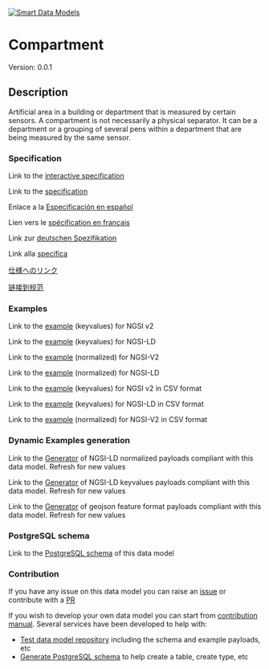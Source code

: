 [![Smart Data Models](https://smartdatamodels.org/wp-content/uploads/2022/01/SmartDataModels_logo.png "Logo")](https://smartdatamodels.org)
# Compartment
Version: 0.0.1

## Description 

Artificial area in a building or department that is measured by certain sensors. A compartment is not necessarily a physical separator. It can be a department or a grouping of several pens within a department that are being measured by the same sensor.
### Specification

Link to the [interactive specification](https://swagger.lab.fiware.org/?url=https://smart-data-models.github.io/dataModel.Agrifood/Compartment/swagger.yaml)

Link to the [specification](https://github.com/smart-data-models/dataModel.Agrifood/blob/master/Compartment/doc/spec.md)

Enlace a la [Especificación en español](https://github.com/smart-data-models/dataModel.Agrifood/blob/master/Compartment/doc/spec_ES.md)

Lien vers le [spécification en français](https://github.com/smart-data-models/dataModel.Agrifood/blob/master/Compartment/doc/spec_FR.md)

Link zur [deutschen Spezifikation](https://github.com/smart-data-models/dataModel.Agrifood/blob/master/Compartment/doc/spec_DE.md)

Link alla [specifica](https://github.com/smart-data-models/dataModel.Agrifood/blob/master/Compartment/doc/spec_IT.md)

[仕様へのリンク](https://github.com/smart-data-models/dataModel.Agrifood/blob/master/Compartment/doc/spec_JA.md)

[链接到规范](https://github.com/smart-data-models/dataModel.Agrifood/blob/master/Compartment/doc/spec_ZH.md)
### Examples

Link to the [example](https://smart-data-models.github.io/dataModel.Agrifood/Compartment/examples/example.json) (keyvalues) for NGSI v2

Link to the [example](https://smart-data-models.github.io/dataModel.Agrifood/Compartment/examples/example.jsonld) (keyvalues) for NGSI-LD

Link to the [example](https://smart-data-models.github.io/dataModel.Agrifood/Compartment/examples/example-normalized.json) (normalized) for NGSI-V2

Link to the [example](https://smart-data-models.github.io/dataModel.Agrifood/Compartment/examples/example-normalized.jsonld) (normalized) for NGSI-LD

Link to the [example](https://github.com/smart-data-models/dataModel.Agrifood/blob/master/Compartment/examples/example.json.csv) (keyvalues) for NGSI v2 in CSV format

Link to the [example](https://github.com/smart-data-models/dataModel.Agrifood/blob/master/Compartment/examples/example.jsonld.csv) (keyvalues) for NGSI-LD in CSV format

Link to the [example](https://github.com/smart-data-models/dataModel.Agrifood/blob/master/Compartment/examples/example-normalized.json.csv) (normalized) for NGSI-V2 in CSV format
### Dynamic Examples generation

Link to the [Generator](https://smartdatamodels.org/extra/ngsi-ld_generator.php?schemaUrl=https://raw.githubusercontent.com/smart-data-models/dataModel.Agrifood/master/Compartment/schema.json&email=info@smartdatamodels.org) of NGSI-LD normalized payloads compliant with this data model. Refresh for new values

Link to the [Generator](https://smartdatamodels.org/extra/ngsi-ld_generator_keyvalues.php?schemaUrl=https://raw.githubusercontent.com/smart-data-models/dataModel.Agrifood/master/Compartment/schema.json&email=info@smartdatamodels.org) of NGSI-LD keyvalues payloads compliant with this data model. Refresh for new values

Link to the [Generator](https://smartdatamodels.org/extra/geojson_features_generator.php?schemaUrl=https://raw.githubusercontent.com/smart-data-models/dataModel.Agrifood/master/Compartment/schema.json&email=info@smartdatamodels.org) of geojson feature format payloads compliant with this data model. Refresh for new values
### PostgreSQL schema

Link to the [PostgreSQL schema](https://github.com/smart-data-models/dataModel.Agrifood/blob/master/Compartment/schema.sql) of this data model
### Contribution

 If you have any issue on this data model you can raise an [issue](https://github.com/smart-data-models/dataModel.Agrifood/issues)  or contribute with a [PR](https://github.com/smart-data-models/dataModel.Agrifood/pulls)

 If you wish to develop your own data model you can start from [contribution manual](https://bit.ly/contribution_manual). Several services have been developed to help with: 
 - [Test data model repository](https://smartdatamodels.org/index.php/data-models-contribution-api/) including the schema and example payloads, etc
 - [Generate PostgreSQL schema](https://smartdatamodels.org/index.php/sql-service/) to help create a table, create type, etc